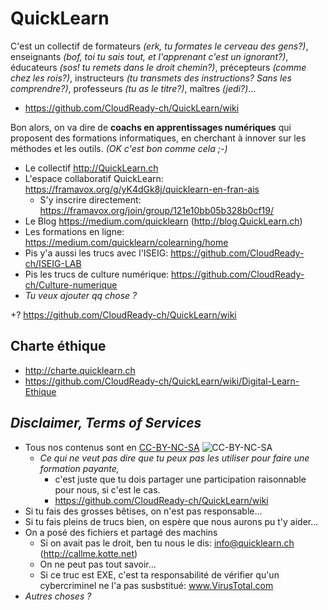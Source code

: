 # QuickLearn
C'est un collectif de formateurs *(erk, tu formates le cerveau des gens?)*, enseignants *(bof, toi tu sais tout, et l'apprenant c'est un ignorant?)*, éducateurs *(sos! tu remets dans le droit chemin?)*, précepteurs *(comme chez les rois?)*, instructeurs *(tu transmets des instructions? Sans les comprendre?)*, professeurs *(tu as le titre?)*, maîtres *(jedi?)*... 
* https://github.com/CloudReady-ch/QuickLearn/wiki


Bon alors, on va dire de **coachs en apprentissages numériques** qui proposent des formations informatiques, en cherchant à innover sur les méthodes et les outils. *(OK c'est bon comme cela ;-)*
* Le collectif http://QuickLearn.ch
* L'espace collaboratif QuickLearn: https://framavox.org/g/yK4dGk8j/quicklearn-en-fran-ais
  * S'y inscrire directement: https://framavox.org/join/group/121e10bb05b328b0cf19/
* Le Blog https://medium.com/quicklearn (http://blog.QuickLearn.ch)
* Les formations en ligne: https://medium.com/quicklearn/colearning/home
* Pis y'a aussi les trucs avec l'ISEIG: https://github.com/CloudReady-ch/ISEIG-LAB
* Pis les trucs de culture numérique: https://github.com/CloudReady-ch/Culture-numerique
* *Tu veux ajouter qq chose ?*

+? https://github.com/CloudReady-ch/QuickLearn/wiki

## Charte éthique
* http://charte.quicklearn.ch
* https://github.com/CloudReady-ch/QuickLearn/wiki/Digital-Learn-Ethique

## *Disclaimer, Terms of Services*
* Tous nos contenus sont en [CC-BY-NC-SA](https://creativecommons.org/licenses/by-nc-sa/4.0/deed.fr) ![CC-BY-NC-SA](https://i.creativecommons.org/l/by-nc-sa/4.0/88x31.png)
  * _Ce qui ne veut pas dire que tu peux pas les utiliser pour faire une formation payante,_
    * c'est juste que tu dois partager une participation raisonnable pour nous, si c'est le cas.
    * https://github.com/CloudReady-ch/QuickLearn/wiki
* Si tu fais des grosses bêtises, on n'est pas responsable...
* Si tu fais pleins de trucs bien, on espère que nous aurons pu t'y aider...
* On a posé des fichiers et partagé des machins
  * Si on avait pas le droit, ben tu nous le dis: info@quicklearn.ch (http://callme.kotte.net)
  * On ne peut pas tout savoir...
  * Si ce truc est EXE, c'est ta responsabilité de vérifier qu'un cybercriminel ne l'a pas susbstitué: www.VirusTotal.com
* *Autres choses ?*
